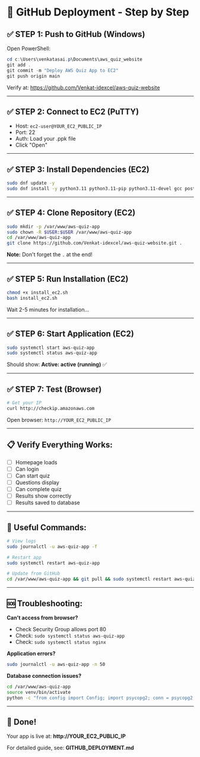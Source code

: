 # 🚀 GitHub Deployment - Step by Step

## ✅ STEP 1: Push to GitHub (Windows)

Open PowerShell:
```powershell
cd c:\Users\venkatasai.p\Documents\aws_quiz_website
git add .
git commit -m "Deploy AWS Quiz App to EC2"
git push origin main
```

Verify at: https://github.com/Venkat-idexcel/aws-quiz-website

---

## ✅ STEP 2: Connect to EC2 (PuTTY)

- Host: `ec2-user@YOUR_EC2_PUBLIC_IP`
- Port: 22
- Auth: Load your .ppk file
- Click "Open"

---

## ✅ STEP 3: Install Dependencies (EC2)

```bash
sudo dnf update -y
sudo dnf install -y python3.11 python3.11-pip python3.11-devel gcc postgresql-devel git nginx
```

---

## ✅ STEP 4: Clone Repository (EC2)

```bash
sudo mkdir -p /var/www/aws-quiz-app
sudo chown -R $USER:$USER /var/www/aws-quiz-app
cd /var/www/aws-quiz-app
git clone https://github.com/Venkat-idexcel/aws-quiz-website.git .
```

**Note:** Don't forget the `.` at the end!

---

## ✅ STEP 5: Run Installation (EC2)

```bash
chmod +x install_ec2.sh
bash install_ec2.sh
```

Wait 2-5 minutes for installation...

---

## ✅ STEP 6: Start Application (EC2)

```bash
sudo systemctl start aws-quiz-app
sudo systemctl status aws-quiz-app
```

Should show: **Active: active (running)** ✅

---

## ✅ STEP 7: Test (Browser)

```bash
# Get your IP
curl http://checkip.amazonaws.com
```

Open browser: `http://YOUR_EC2_PUBLIC_IP`

---

## 📋 Verify Everything Works:

- [ ] Homepage loads
- [ ] Can login
- [ ] Can start quiz  
- [ ] Questions display
- [ ] Can complete quiz
- [ ] Results show correctly
- [ ] Results saved to database

---

## 🔧 Useful Commands:

```bash
# View logs
sudo journalctl -u aws-quiz-app -f

# Restart app
sudo systemctl restart aws-quiz-app

# Update from GitHub
cd /var/www/aws-quiz-app && git pull && sudo systemctl restart aws-quiz-app
```

---

## 🆘 Troubleshooting:

**Can't access from browser?**
- Check Security Group allows port 80
- Check: `sudo systemctl status aws-quiz-app`
- Check: `sudo systemctl status nginx`

**Application errors?**
```bash
sudo journalctl -u aws-quiz-app -n 50
```

**Database connection issues?**
```bash
cd /var/www/aws-quiz-app
source venv/bin/activate
python -c "from config import Config; import psycopg2; conn = psycopg2.connect(host=Config.DB_HOST, port=Config.DB_PORT, database=Config.DB_NAME, user=Config.DB_USER, password=Config.DB_PASSWORD); print('✅ Connected!')"
```

---

## 🎉 Done!

Your app is live at: **http://YOUR_EC2_PUBLIC_IP**

For detailed guide, see: **GITHUB_DEPLOYMENT.md**
